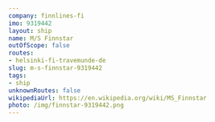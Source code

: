 ```yaml
---
company: finnlines-fi
imo: 9319442
layout: ship
name: M/S Finnstar
outOfScope: false
routes:
- helsinki-fi-travemunde-de
slug: m-s-finnstar-9319442
tags:
- ship
unknownRoutes: false
wikipediaUrl: https://en.wikipedia.org/wiki/MS_Finnstar
photo: /img/finnstar-9319442.png
---
```

